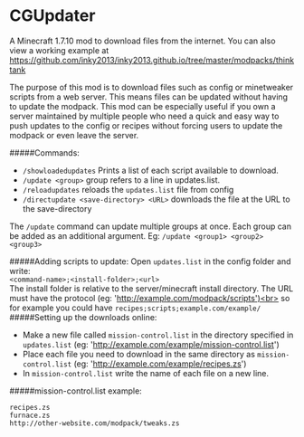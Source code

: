 # CGUpdater

A Minecraft 1.7.10 mod to download files from the internet.
You can also view a working example at https://github.com/inky2013/inky2013.github.io/tree/master/modpacks/thinktank

The purpose of this mod is to download files such as config or minetweaker scripts from a web server. This means files can be updated without having to update the modpack. This mod can be especially useful if you own a server maintained by multiple people who need a quick and easy way to push updates to the config or recipes without forcing users to update the modpack or even leave the server.

#####Commands:
- ```/showloadedupdates``` Prints a list of each script available to download.
- ```/update <group>``` group refers to a line in updates.list.
- ```/reloadupdates``` reloads the ```updates.list``` file from config
- ```/directupdate <save-directory> <URL>``` downloads the file at the URL to the save-directory

The ```/update``` command can update multiple groups at once. Each group can be added as an additional argument.
Eg: ```/update <group1> <group2> <group3>```

#####Adding scripts to update:
Open ```updates.list``` in the config folder and write:<br/>
<code>&lt;command-name&gt;;&lt;install-folder&gt;;&lt;url&gt;</code><br/>
The install folder is relative to the server/minecraft install directory.
The URL must have the protocol (eg: 'http://example.com/modpack/scripts')<br>
so for example you could have <code>recipes;scripts;example.com/example/</code>
#####Setting up the downloads online:
- Make a new file called <code>mission-control.list</code> in the directory specified in <code>updates.list</code> (eg: 'http://example.com/example/mission-control.list')
- Place each file you need to download in the same directory as <code>mission-control.list</code> (eg: 'http://example.com/example/recipes.zs')
- In <code>mission-control.list</code> write the name of each file on a new line.

#####mission-control.list example:
```
recipes.zs
furnace.zs
http://other-website.com/modpack/tweaks.zs
```

